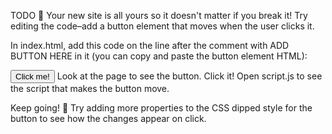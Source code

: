 TODO 🚧 Your new site is all yours so it doesn't matter if you break it! Try editing the code–add a button element that moves when the user clicks it.

In index.html, add this code on the line after the comment with ADD BUTTON HERE in it (you can copy and paste the button element HTML):

<button> Click me! </button> Look at the page to see the button. Click it!
Open script.js to see the script that makes the button move.

Keep going! 🚀 Try adding more properties to the CSS dipped style for the button to see how the changes appear on click.